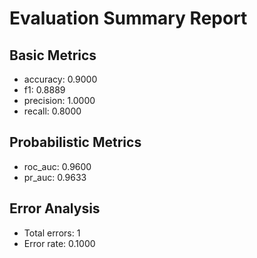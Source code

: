 # Evaluation Summary Report

## Basic Metrics

- accuracy: 0.9000
- f1: 0.8889
- precision: 1.0000
- recall: 0.8000

## Probabilistic Metrics

- roc_auc: 0.9600
- pr_auc: 0.9633

## Error Analysis

- Total errors: 1
- Error rate: 0.1000
